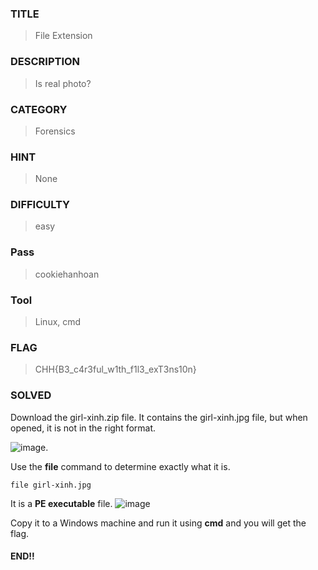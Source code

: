 ### TITLE
>File Extension
### DESCRIPTION
>Is real photo?
### CATEGORY
>Forensics
### HINT
>None
### DIFFICULTY
>easy
### Pass
>cookiehanhoan
### Tool
>Linux, cmd
### FLAG
>CHH{B3_c4r3ful_w1th_f1l3_exT3ns10n}
### SOLVED
Download the girl-xinh.zip file. It contains the girl-xinh.jpg file, but when opened, it is not in the right format.

![image](https://github.com/user-attachments/assets/02ae97e0-92f8-4c56-887f-f5ff5042f174).

Use the __file__ command to determine exactly what it is.
```
file girl-xinh.jpg
```
It is a __PE executable__ file.
![image](https://github.com/user-attachments/assets/6bd1ab58-5878-4f68-b1ee-a1c6fc4e4420)

Copy it to a Windows machine and run it using __cmd__ and you will get the flag.

#### END!!

